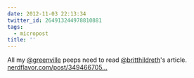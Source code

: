 ```yaml
---
date: 2012-11-03 22:13:34
twitter_id: 264913244978810881
tags:
  - micropost
title: ''
---
```


All my [@greenville](https://twitter.com/greenville) peeps need to read [@britthildreth](https://twitter.com/britthildreth)'s article. [nerdflavor.com/post/349466705…](http://nerdflavor.com/post/34946670551/local-candidates-rundown)

